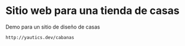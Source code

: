 # Sitio web para una tienda de casas
Demo para un sitio de diseño de casas

`http://yautics.dev/cabanas`
